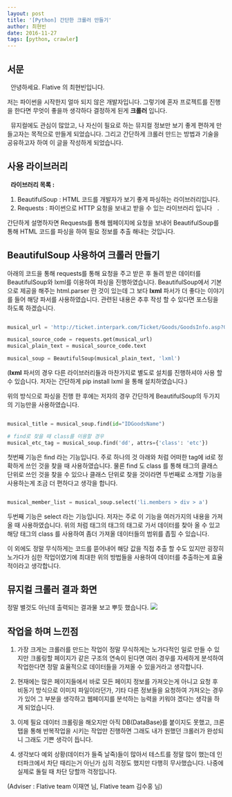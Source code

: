 ```yaml
---
layout: post
title: '[Python] 간단한 크롤러 만들기'
author: 최현빈
date: 2016-11-27
tags: [python, crawler]
---
```


## 서문

  안녕하세요. Flative 의 최현빈입니다.  

저는 파이썬을 시작한지 얼마 되지 않은 개발자입니다.  그렇기에 혼자 프로젝트를 진행을 한다면 무엇이 좋을까 생각하다 결정하게 된게 **크롤러** 입니다.

  뮤지컬에도 관심이 많았고, 나 자신이 필요로 하는 뮤지컬 정보만 보기 좋게 편하게 만들고자는 목적으로 만들게 되었습니다.
그리고 간단하게 크롤러 만드는 방법과 기술을 공유하고자 하여 이 글을 작성하게 되었습니다.
 

## 사용 라이브러리 

  **라이브러리 목록 :**

1. BeautifulSoup : HTML 코드를 개발자가 보기 좋게 파싱하는 라이브러리입니다. 
2. Requests : 파이썬으로 HTTP 요청을 보내고 받을 수 있는 라이브러리 입니다   .

간단하게 설명하자면 Requests를 통해 웹페이지에 요청을 보내어 BeautifulSoup를 통해 HTML 코드를 파싱을 하여 필요 정보를 추출 해내는 것입니다.

## BeautifulSoup 사용하여 크롤러 만들기

아래의 코드을 통해 requests를 통해 요청을 주고 받은 후 돌려 받은 데이터를 BeautifulSoup와 lxml를 이용하여 파싱을 진행하였습니다.
BeautifulSoup에서 기본으로 제공을 해주는 html.parser 란 것이 있는데 그 보다 **lxml** 파서가 더 좋다는 이야기를 들어 해당 파서를 사용하였습니다.
관련된 내용은 추후 작성 할 수 있다면 포스팅을 하도록 하겠습니다.


```python

musical_url = 'http://ticket.interpark.com/Ticket/Goods/GoodsInfo.asp?GroupCode=16009835'

musical_source_code = requests.get(musical_url)
musical_plain_text = musical_source_code.text

musical_soup = BeautifulSoup(musical_plain_text, 'lxml')
```

(**lxml** 파서의 경우 다른 라이브러리들과 마찬가지로 별도로 설치를 진행하셔야 사용 할 수 있습니다. 저자는 간단하게 pip install lxml 을 통해 설치하였습니다.)

위의 방식으로 파싱을 진행 한 후에는 저자의 경우 간단하게 BeautifulSoup의 두가지의 기능만을 사용하였습니다.

```python

musical_title = musical_soup.find(id="IDGoodsName")

# find로 찾을 때 class를 이용할 경우
musical_etc_tag = musical_soup.find('dd', attrs={'class': 'etc'})
```
첫번째 기능은 find 라는 기능입니다. 주로 하나의 것 아래와 처럼 어떠한 tag에 id로 정확하게 쓰인 것을 찾을 때 사용하였습니다.
물론 find 도 class 를 통해 태그의 클래스 단위로 쓰인 것을 찾을 수 있으나 클래스 단위로 찾을 것이라면 두번째로 소개할 기능을 사용하는게 조금 더 편하다고 생각을 합니다.


```python

musical_member_list = musical_soup.select('li.members > div > a')
```
두번째 기능은 select 라는 기능입니다. 저자는 주로 이 기능을 여러가지의 내용을 가져올 때 사용하였습니다.
위의 처럼 태그의 태그의 태그로 가서 데이터를 찾아 올 수 있고 해당 태그의 class 를 사용하여 좀더 가져올 데이터들의 범위를 좁힐 수 있습니다.

이 외에도 정말 무식하게는 코드를 뜯어내어 해당 값을 직접 추출 할 수도 있지만 굉장히 노가다가 심한 작업이였기에 최대한 위의 방법들을 사용하여 데이터를 추출하는게 효율적이라고 생각합니다.


## 뮤지컬 크롤러 결과 화면
정말 별것도 아닌데 출력되는 결과물 보고 뿌듯 했습니다.
![](/blog/static/images/2016-11-27-simple-crawler/result.png)


## 작업을 하며 느낀점

1. 가장 크게는 크롤러를 만드는 작업이 정말 무식하게는 노가다적인 일로 만들 수 있지만 크롤링할 페이지가 같은 구조의 연속이 된다면 여러 경우를 자세하게 분석하여 작업한다면 정말 효율적으로 데이터들을 가져올 수 있을거라고 생각합니다.

2. 현재에는 많은 페이지들에서 바로 모든 페이지 정보를 가져오는게 아니고 요청 후 비동기 방식으로 이미지 파일이라던가, 기타 다른 정보들을 요청하여 가져오는 경우가 있어 그 부분을 생각하고 웹페이지를 분석하는 능력을 키워야 겠다는 생각을 하게 되었습니다.

3. 이제 필요 데이터 크롤링을 해오지만 아직 DB(DataBase)를 붙이지도 못했고, 크론탭을 통해 반복작업을 시키는 작업만 진행하면 그래도 내가 원했던 크롤러가 완성되니 그래도 기쁜 생각이 듭니다.

4. 생각보다 예외 상황(데이터가 들죽 날죽)들이 많아서 테스트를 정말 많이 했는데 인터파크에서 차단 때리는거 아닌가 심히 걱정도 했지만 다행히 무사했습니다. 나중에 실제로 돌릴 때 차단 당할까 걱정입니다.



(Adviser : Flative team 이재연 님, Flative team 김수홍 님) 

